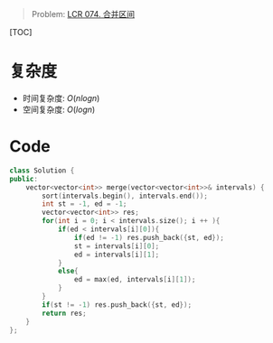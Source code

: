 
> Problem: [LCR 074. 合并区间](https://leetcode.cn/problems/SsGoHC/description/)

[TOC]

# 复杂度

- 时间复杂度: $O(nlogn)$
- 空间复杂度: $O(logn)$



# Code
```C++ []
class Solution {
public:
    vector<vector<int>> merge(vector<vector<int>>& intervals) {
        sort(intervals.begin(), intervals.end());
        int st = -1, ed = -1;
        vector<vector<int>> res;
        for(int i = 0; i < intervals.size(); i ++ ){
            if(ed < intervals[i][0]){
                if(ed != -1) res.push_back({st, ed});
                st = intervals[i][0];
                ed = intervals[i][1];
            }
            else{
                ed = max(ed, intervals[i][1]);
            }
        }
        if(st != -1) res.push_back({st, ed});
        return res;
    }
};
```
  

